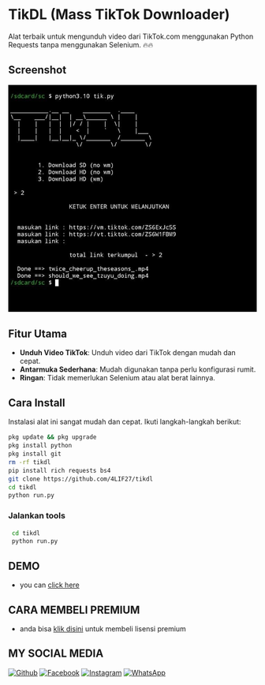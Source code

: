 
# TikDL (Mass TikTok Downloader)
Alat terbaik untuk mengunduh video dari TikTok.com menggunakan Python Requests tanpa menggunakan Selenium. 🔥🔥

## Screenshot
<img src="https://raw.githubusercontent.com/4LIF27/tikdl/refs/heads/main/IMG_20250206_032853_494.jpg" alt="TikDL Screenshot" />

## Fitur Utama
- **Unduh Video TikTok**: Unduh video dari TikTok dengan mudah dan cepat.
- **Antarmuka Sederhana**: Mudah digunakan tanpa perlu konfigurasi rumit.
- **Ringan**: Tidak memerlukan Selenium atau alat berat lainnya.

## Cara Install
Instalasi alat ini sangat mudah dan cepat. Ikuti langkah-langkah berikut:
```bash
pkg update && pkg upgrade
pkg install python
pkg install git  
rm -rf tikdl
pip install rich requests bs4
git clone https://github.com/4LIF27/tikdl
cd tikdl
python run.py
```

### Jalankan tools
```bash
 cd tikdl
 python run.py
```
## DEMO 
* you can [click here](https://www.instagram.com/reel//?igsh=MWZ6bDF5aGY3emVtYg==) 

## CARA MEMBELI PREMIUM
* anda bisa [klik disini](http://wa.me/6283198075343) untuk membeli lisensi premium


## MY SOCIAL MEDIA
[![Github](https://img.shields.io/badge/Github-Ikuti-green?style=for-the-badge&logo=github)](https://github.com/zhukov-z)
[![Facebook](https://img.shields.io/badge/Facebook-Ikuti-green?style=for-the-badge&logo=facebook)](https://m.facebook.com/galzxd)
[![Instagram](https://img.shields.io/badge/Instagram-Ikuti-green?style=for-the-badge&logo=instagram)](https://Instagram.com/alifxynn)
[![WhatsApp](https://img.shields.io/badge/whatsapp-Hubungi-brightgreen?style=for-the-badge&logo=whatsapp)](https://api.whatsapp.com/send/?phone=%2B6283198075343&text&app_absent=0)


